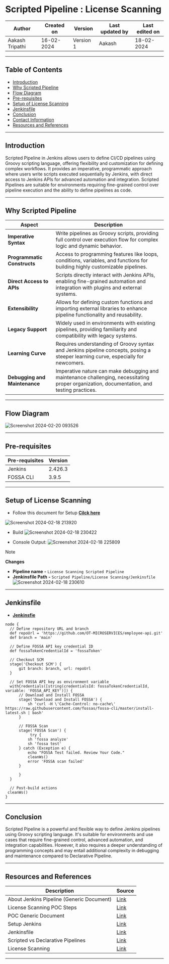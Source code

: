 # Scripted Pipeline : License Scanning



|   Author        |  Created on   |  Version   | Last updated by  | Last edited on |
| --------------- | --------------| -----------|----------------- | -------------- |
| Aakash Tripathi |  16-02-2024  |  Version 1 | Aakash  | 18-02-2024    |

***
## Table of Contents
+ [Introduction](#Introduction)
+ [Why Scripted Pipeline](#Why-Scripted-Pipeline)
+ [Flow Diagram](#Flow-Diagram)
+ [Pre-requisites](#Pre-requisites)
+ [Setup of License Scanning](#Setup-of-License-Scanning)
+ [Jenkinsfile](#Jenkinsfile)
+ [Conclusion](#Conclusion)
+ [Contact Information](#Contact-Information)
+ [Resources and References](#Resources-and-References)
  
***
## Introduction

Scripted Pipeline in Jenkins allows users to define CI/CD pipelines using Groovy scripting language, offering flexibility and customization for defining complex workflows. It provides an imperative, programmatic approach where users write scripts executed sequentially by Jenkins, with direct access to Jenkins APIs for advanced automation and integration. Scripted Pipelines are suitable for environments requiring fine-grained control over pipeline execution and the ability to define pipelines as code.

***
## Why Scripted Pipeline
| Aspect                    | Description                                                                                                                                                       |
|---------------------------|-------------------------------------------------------------------------------------------------------------------------------------------------------------------|
| **Imperative Syntax**        | Write pipelines as Groovy scripts, providing full control over execution flow for complex logic and dynamic behavior.                                           |
| **Programmatic Constructs**  | Access to programming features like loops, conditions, variables, and functions for building highly customizable pipelines.                                       |
| **Direct Access to APIs**    | Scripts directly interact with Jenkins APIs, enabling fine-grained automation and integration with plugins and external systems.                                 |
| **Extensibility**            | Allows for defining custom functions and importing external libraries to enhance pipeline functionality and reusability.                                          |
| **Legacy Support**           | Widely used in environments with existing pipelines, providing familiarity and compatibility with legacy systems.                                               |
| **Learning Curve**           | Requires understanding of Groovy syntax and Jenkins pipeline concepts, posing a steeper learning curve, especially for newcomers.                                |
| **Debugging and Maintenance** | Imperative nature can make debugging and maintenance challenging, necessitating proper organization, documentation, and testing practices. |   

***
## Flow Diagram  
![Screenshot 2024-02-20 093526](https://github.com/avengers-p7/Documentation/assets/156056344/a185ab3c-1604-4d24-b43e-31fabc9c446d)






***
## Pre-requisites
| **Pre-requisites** | **Version** |
| ------------------ | ----------- |
| Jenkins | 2.426.3 | 
| FOSSA CLI | 3.9.5 |

***
## Setup of License Scanning
* Follow this document for Setup [**Cilck here**](https://github.com/avengers-p7/Documentation/blob/main/Application_CI/Implementation/GenericDoc/pipelinePOC.md)

![Screenshot 2024-02-18 213920](https://github.com/avengers-p7/Documentation/assets/156056344/95d8501d-c3ee-4046-a0f2-6e37b25a32aa)

* Build
![Screenshot 2024-02-18 230422](https://github.com/avengers-p7/Documentation/assets/156056344/c1f257f7-7c72-460e-b04b-0bdbfd2c137b)


* Console Output:
![Screenshot 2024-02-18 225809](https://github.com/avengers-p7/Documentation/assets/156056344/0422f193-3df8-4eb2-bd23-6986cf1bd1c5)



> [!NOTE]
> **Changes**
> *  **Pipeline name**       **-**  `License Scanning Scripted Pipeline`
> *  **Jenkinsfile Path**    **-**  `Scripted Pipeline/License Scanning/Jenkinsfile`  
![Screenshot 2024-02-18 230610](https://github.com/avengers-p7/Documentation/assets/156056344/24938ba3-af85-4f47-b897-ccc58a54b5f2)

***


## Jenkinsfile
  * [**Jenkinsfie**](https://github.com/CodeOps-Hub/Jenkinsfile/blob/main/Scripted%20Pipeline/Credential%20Scanning/Jenkinsfile)
  ```shell 
node {
    // Define repository URL and branch
    def repoUrl = 'https://github.com/OT-MICROSERVICES/employee-api.git'
    def branch = 'main'

    // Define FOSSA API key credential ID
    def fossaTokenCredentialId = 'fossaToken'

    // Checkout SCM
    stage('Checkout SCM') {
        git branch: branch, url: repoUrl
    }

    // Set FOSSA API key as environment variable
    withCredentials([string(credentialsId: fossaTokenCredentialId, variable: 'FOSSA_API_KEY')]) {
        // Download and Install FOSSA
        stage('Download and Install FOSSA') {
            sh 'curl -H \'Cache-Control: no-cache\' https://raw.githubusercontent.com/fossas/fossa-cli/master/install-latest.sh | bash'
        }

        // FOSSA Scan
        stage('FOSSA Scan') {
             try {
            sh 'fossa analyze'
            sh 'fossa test'
        } catch (Exception e) {
            echo "FOSSA Test failed. Review Your Code."
            cleanWs()
            error 'FOSSA scan failed'
        }
            
        }
    }

    // Post-build actions
   cleanWs()
}
```
***
## Conclusion

Scripted Pipeline is a powerful and flexible way to define Jenkins pipelines using Groovy scripting language. It's suitable for environments and use cases that require fine-grained control, advanced automation, and integration capabilities. However, it also requires a deeper understanding of programming concepts and may entail additional complexity in debugging and maintenance compared to Declarative Pipeline.

***
## Resources and References
|  **Description** |   **Source** |
| ---------------- | ------------ |
| About Jenkins Pipeline (Generic Document) | [Link](https://github.com/avengers-p7/Documentation/blob/main/Application_CI/Implementation/GenericDoc/jenkinsPipeline.md  ) |
| License Scanning POC Steps | [Link](https://github.com/avengers-p7/Documentation/blob/main/Application_CI/Design/02-%20Generic%20CI%20operation/License%20Scanning/License%20Scanning%20via%20FOSSA%20POC.md) |
| POC Generic Document | [Link](https://github.com/avengers-p7/Documentation/blob/main/Application_CI/Implementation/GenericDoc/pipelinePOC.md) |
| Setup Jenkins | [Link](https://github.com/avengers-p7/Documentation/blob/main/Application_CI/Implementation/GolangCI/Bug%20Analysis/Declarative%20Pipeline/Readme.md#Setup) |
| Jenkinsfile | [Link](https://github.com/avengers-p7/Jenkinsfile/blob/main/Declarative%20Pipeline/Python/Dependency_Scanning/Jenkinsfile) |
| Scripted vs Declarative Pipelines | [Link](https://www.baeldung.com/ops/jenkins-scripted-vs-declarative-pipelines) |
| License Scanning| [Link](https://github.com/avengers-p7/Documentation/blob/main/Application_CI/Design/02-%20Generic%20CI%20operation/License%20Scanning/README.md) |

***



